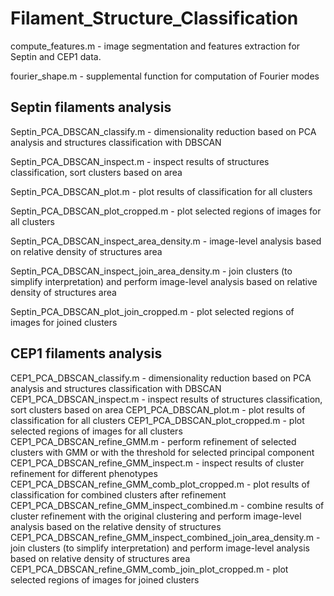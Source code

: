 # Filament_Structure_Classification

compute_features.m - image segmentation and features extraction for Septin and CEP1 data.

fourier_shape.m - supplemental function for computation of Fourier modes

## Septin filaments analysis

Septin_PCA_DBSCAN_classify.m - dimensionality reduction based on PCA analysis and structures classification with DBSCAN

Septin_PCA_DBSCAN_inspect.m - inspect results of structures classification, sort clusters based on area

Septin_PCA_DBSCAN_plot.m - plot results of classification for all clusters

Septin_PCA_DBSCAN_plot_cropped.m - plot selected regions of images for all clusters

Septin_PCA_DBSCAN_inspect_area_density.m - image-level analysis based on relative density of structures area

Septin_PCA_DBSCAN_inspect_join_area_density.m - join clusters (to simplify interpretation) and perform image-level analysis based on relative density of structures area

Septin_PCA_DBSCAN_plot_join_cropped.m  - plot selected regions of images for joined clusters

## CEP1 filaments analysis

CEP1_PCA_DBSCAN_classify.m - dimensionality reduction based on PCA analysis and structures classification with DBSCAN
CEP1_PCA_DBSCAN_inspect.m - inspect results of structures classification, sort clusters based on area
CEP1_PCA_DBSCAN_plot.m - plot results of classification for all clusters
CEP1_PCA_DBSCAN_plot_cropped.m - plot selected regions of images for all clusters
CEP1_PCA_DBSCAN_refine_GMM.m - perform refinement of selected clusters with GMM or with the threshold for selected principal component
CEP1_PCA_DBSCAN_refine_GMM_inspect.m - inspect results of cluster refinement for different phenotypes
CEP1_PCA_DBSCAN_refine_GMM_comb_plot_cropped.m - plot results of classification for combined clusters after refinement
CEP1_PCA_DBSCAN_refine_GMM_inspect_combined.m - combine results of cluster refinement with the original clustering and perform image-level analysis based on the relative density of structures
CEP1_PCA_DBSCAN_refine_GMM_inspect_combined_join_area_density.m - join clusters (to simplify interpretation) and perform image-level analysis based on relative density of structures area
CEP1_PCA_DBSCAN_refine_GMM_comb_join_plot_cropped.m  - plot selected regions of images for joined clusters

